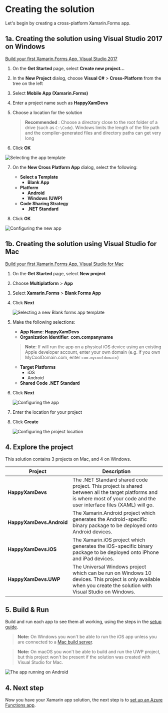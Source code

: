 # Creating the solution

Let's begin by creating a cross-platform Xamarin.Forms app.

## 1a. Creating the solution using Visual Studio 2017 on Windows

[Build your first Xamarin.Forms App, Visual Studio 2017](https://docs.microsoft.com/xamarin/get-started/first-app/?pivots=windows)

1. On the  **Get Started** page, select **Create new project...**

2. In the **New Project** dialog, choose **Visual C#** > **Cross-Platform** from the tree on the left

3. Select **Mobile App (Xamarin.Forms)**

4. Enter a project name such as **HappyXamDevs**

5. Choose a location for the solution

    > **Recommended** : Choose a directory close to the root folder of a drive (such as `C:\Code`). Windows limits the length of the file path and the compiler-generated files and directory paths can get very long

6. Click **OK**

![Selecting the app template](../Images/VS2017ChooseTemplate.png)

7. On the **New Cross Platform App** dialog, select the following:

    - **Select a Template**
        - **Blank App**
    - **Platform**
        - **Android**
        - **Windows (UWP)**
    - **Code Sharing Strategy**
        - **.NET Standard**
  
8. Click **OK**

![Configuring the new app](../Images/VS2017ConfigureProject.png)

## 1b. Creating the solution using Visual Studio for Mac

[Build your first Xamarin.Forms App, Visual Studio for Mac](https://docs.microsoft.com/xamarin/get-started/first-app/?pivots=macos)

1. On the **Get Started** page, select **New project**

2. Choose **Multiplatform** > **App**

3. Select **Xamarin.Forms** > **Blank Forms App**

4. Click **Next**

   ![Selecting a new Blank forms app template](../Images/VSMChooseTemplate.png)

5. Make the following selections:

    - **App Name**: **HappyXamDevs**
    - **Organization Identifier**: **com.companyname**

    > **Note**: If will run the app on a physical iOS device using an existing Apple developer account, enter your own domain (e.g. if you own MyCoolDomain.com, enter `com.mycooldomain`)

    - **Target Platforms**
        - iOS
        - Android
    - **Shared Code**
        **.NET Standard**

6. Click **Next**

   ![Configuring the app](../Images/VSMConfigureApp.png)

7. Enter the location for your project

8. Click **Create**

   ![Configuring the project location](../Images/VSMConfigureProject.png)

## 4. Explore the project

This solution contains 3 projects on Mac, and 4 on Windows.

| Project     | Description |
|-------------|-------------|
| **HappyXamDevs** | The .NET Standard shared code project. This project is shared between all the target platforms and is where most of your code and the user interface files (XAML) will go. |
| **HappyXamDevs.Android** | The Xamarin.Android project which generates the Android-specific binary package to be deployed onto Android devices. |
| **HappyXamDevs.iOS** | The Xamarin.iOS project which generates the iOS-specific binary package to be deployed onto iPhone and iPad devices. |
| **HappyXamDevs.UWP** | The Universal Windows project which can be run on Windows 10 devices. This project is only available when you create the solution with Visual Studio on Windows. |

## 5. Build & Run

Build and run each app to see them all working, using the steps in the [setup guide](../SETUP.md).

> **Note:** On Windows you won't be able to run the iOS app unless you are connected to a [Mac build server](https://docs.microsoft.com/xamarin/ios/get-started/installation/windows/connecting-to-mac/?WT.mc_id=mobileappsoftomorrow-workshop-jabenn).

> **Note:** On macOS you won't be able to build and run the UWP project, but this project won't be present if the solution was created with Visual Studio for Mac.

![The app running on Android](../Images/Step1-Android.png)

## 4. Next step

Now you have your Xamarin app solution, the next step is to [set up an Azure Functions app](./2-SetupAzureFunctions.md).